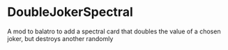 # DoubleJokerSpectral
A mod to balatro to add a spectral card that doubles the value of a chosen joker, but destroys another randomly
